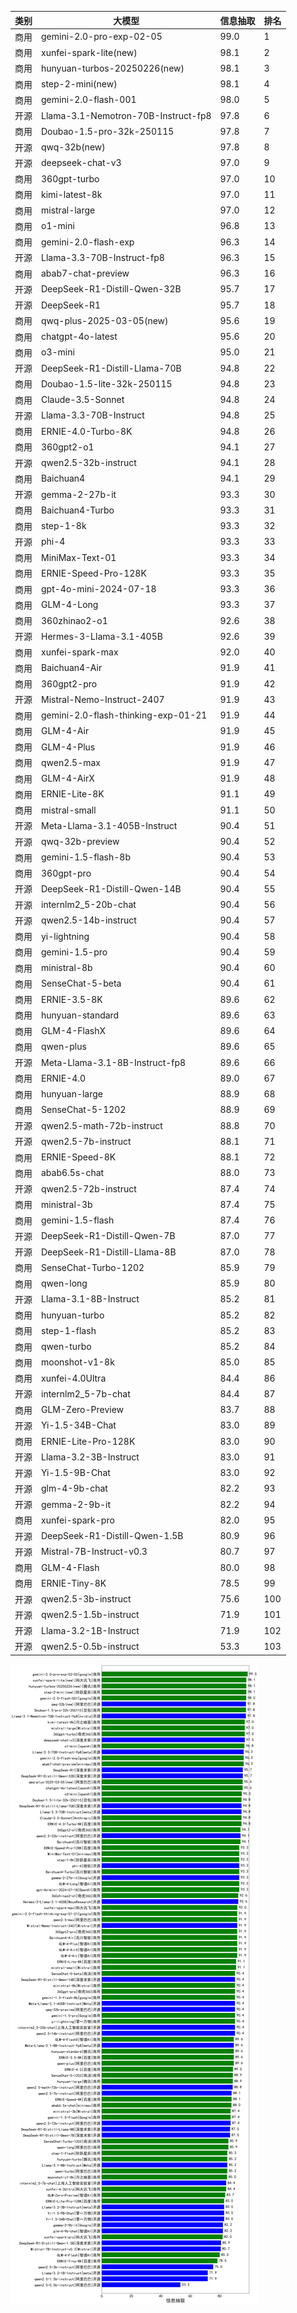 
| 类别 | 大模型                         | 信息抽取 | 排名 |
|-----|------------------------------|---------|----|
|商用|gemini-2.0-pro-exp-02-05|99.0|1|
|商用|xunfei-spark-lite(new)|98.1|2|
|商用|hunyuan-turbos-20250226(new)|98.1|3|
|商用|step-2-mini(new)|98.1|4|
|商用|gemini-2.0-flash-001|98.0|5|
|开源|Llama-3.1-Nemotron-70B-Instruct-fp8|97.8|6|
|商用|Doubao-1.5-pro-32k-250115|97.8|7|
|开源|qwq-32b(new)|97.8|8|
|开源|deepseek-chat-v3|97.0|9|
|商用|360gpt-turbo|97.0|10|
|商用|kimi-latest-8k|97.0|11|
|商用|mistral-large|97.0|12|
|商用|o1-mini|96.8|13|
|商用|gemini-2.0-flash-exp|96.3|14|
|开源|Llama-3.3-70B-Instruct-fp8|96.3|15|
|商用|abab7-chat-preview|96.3|16|
|开源|DeepSeek-R1-Distill-Qwen-32B|95.7|17|
|开源|DeepSeek-R1|95.7|18|
|商用|qwq-plus-2025-03-05(new)|95.6|19|
|商用|chatgpt-4o-latest|95.6|20|
|商用|o3-mini|95.0|21|
|开源|DeepSeek-R1-Distill-Llama-70B|94.8|22|
|商用|Doubao-1.5-lite-32k-250115|94.8|23|
|商用|Claude-3.5-Sonnet|94.8|24|
|开源|Llama-3.3-70B-Instruct|94.8|25|
|商用|ERNIE-4.0-Turbo-8K|94.8|26|
|商用|360gpt2-o1|94.1|27|
|开源|qwen2.5-32b-instruct|94.1|28|
|商用|Baichuan4|94.1|29|
|开源|gemma-2-27b-it|93.3|30|
|商用|Baichuan4-Turbo|93.3|31|
|商用|step-1-8k|93.3|32|
|开源|phi-4|93.3|33|
|商用|MiniMax-Text-01|93.3|34|
|商用|ERNIE-Speed-Pro-128K|93.3|35|
|商用|gpt-4o-mini-2024-07-18|93.3|36|
|商用|GLM-4-Long|93.3|37|
|商用|360zhinao2-o1|92.6|38|
|开源|Hermes-3-Llama-3.1-405B|92.6|39|
|商用|xunfei-spark-max|92.0|40|
|商用|Baichuan4-Air|91.9|41|
|商用|360gpt2-pro|91.9|42|
|开源|Mistral-Nemo-Instruct-2407|91.9|43|
|商用|gemini-2.0-flash-thinking-exp-01-21|91.9|44|
|商用|GLM-4-Air|91.9|45|
|商用|GLM-4-Plus|91.9|46|
|商用|qwen2.5-max|91.9|47|
|商用|GLM-4-AirX|91.9|48|
|商用|ERNIE-Lite-8K|91.1|49|
|商用|mistral-small|91.1|50|
|开源|Meta-Llama-3.1-405B-Instruct|90.4|51|
|开源|qwq-32b-preview|90.4|52|
|商用|gemini-1.5-flash-8b|90.4|53|
|商用|360gpt-pro|90.4|54|
|开源|DeepSeek-R1-Distill-Qwen-14B|90.4|55|
|开源|internlm2_5-20b-chat|90.4|56|
|开源|qwen2.5-14b-instruct|90.4|57|
|商用|yi-lightning|90.4|58|
|商用|gemini-1.5-pro|90.4|59|
|商用|ministral-8b|90.4|60|
|商用|SenseChat-5-beta|90.4|61|
|商用|ERNIE-3.5-8K|89.6|62|
|商用|hunyuan-standard|89.6|63|
|商用|GLM-4-FlashX|89.6|64|
|商用|qwen-plus|89.6|65|
|开源|Meta-Llama-3.1-8B-Instruct-fp8|89.6|66|
|商用|ERNIE-4.0|89.0|67|
|商用|hunyuan-large|88.9|68|
|商用|SenseChat-5-1202|88.9|69|
|开源|qwen2.5-math-72b-instruct|88.8|70|
|开源|qwen2.5-7b-instruct|88.1|71|
|商用|ERNIE-Speed-8K|88.1|72|
|商用|abab6.5s-chat|88.0|73|
|开源|qwen2.5-72b-instruct|87.4|74|
|商用|ministral-3b|87.4|75|
|商用|gemini-1.5-flash|87.4|76|
|开源|DeepSeek-R1-Distill-Qwen-7B|87.0|77|
|开源|DeepSeek-R1-Distill-Llama-8B|87.0|78|
|商用|SenseChat-Turbo-1202|85.9|79|
|商用|qwen-long|85.9|80|
|开源|Llama-3.1-8B-Instruct|85.2|81|
|商用|hunyuan-turbo|85.2|82|
|商用|step-1-flash|85.2|83|
|商用|qwen-turbo|85.2|84|
|商用|moonshot-v1-8k|85.0|85|
|商用|xunfei-4.0Ultra|84.4|86|
|开源|internlm2_5-7b-chat|84.4|87|
|商用|GLM-Zero-Preview|83.7|88|
|开源|Yi-1.5-34B-Chat|83.0|89|
|商用|ERNIE-Lite-Pro-128K|83.0|90|
|开源|Llama-3.2-3B-Instruct|83.0|91|
|开源|Yi-1.5-9B-Chat|83.0|92|
|开源|glm-4-9b-chat|82.2|93|
|开源|gemma-2-9b-it|82.2|94|
|商用|xunfei-spark-pro|82.0|95|
|开源|DeepSeek-R1-Distill-Qwen-1.5B|80.9|96|
|开源|Mistral-7B-Instruct-v0.3|80.7|97|
|商用|GLM-4-Flash|80.0|98|
|商用|ERNIE-Tiny-8K|78.5|99|
|开源|qwen2.5-3b-instruct|75.6|100|
|开源|qwen2.5-1.5b-instruct|71.9|101|
|开源|Llama-3.2-1B-Instruct|71.9|102|
|开源|qwen2.5-0.5b-instruct|53.3|103|


![lin](../pic/信息抽取.png)
